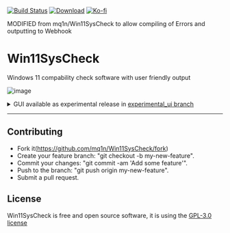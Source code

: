 [![Build Status](https://img.shields.io/github/workflow/status/mq1n/Win11SysCheck/build)](https://github.com/mq1n/Win11SysCheck/actions)
[![Download](https://img.shields.io/github/v/release/mq1n/Win11SysCheck)](https://github.com/mq1n/Win11SysCheck/releases/latest/)
[![Ko-fi](https://img.shields.io/badge/Support%20me%20on-Ko--fi-FF5E5B.svg?logo=ko-fi)](https://ko-fi.com/mq1n4)


MODIFIED from mq1n/Win11SysCheck to allow compiling of Errors and outputting to Webhook

# Win11SysCheck
Windows 11 compability check software with user friendly output

![image](assets/preview.png)
<details>
    <summary>
        GUI available as experimental release in <a href="https://github.com/mq1n/Win11SysCheck/tree/experimental_ui">experimental_ui branch</a>
    </summary>
    <img src="assets/preview.gif">  
</details>

----

## Contributing
* Fork it(https://github.com/mq1n/Win11SysCheck/fork)
* Create your feature branch: "git checkout -b my-new-feature".
* Commit your changes: "git commit -am 'Add some feature'".
* Push to the branch: "git push origin my-new-feature".
* Submit a pull request.

## License

Win11SysCheck is free and open source software, it is using the [GPL-3.0 license](https://github.com/mq1n/Win11SysCheck/blob/main/LICENSE)
